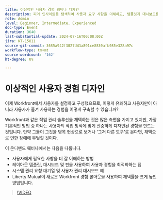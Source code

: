 ```yaml
---
title: 이상적인 사용자 경험 웨비나 디자인
description: 피어 인사이트를 탐색하여 사용자 요구 사항을 이해하고, 템플릿과 대시보드를 사용하여 경험을 최적화하고, 요청을 관리하고, Liberty Mutual의 Workfront 성공을 통해 학습할 수 있습니다.
role: Admin
level: Beginner, Intermediate, Experienced
doc-type: Event
duration: 3640
last-substantial-update: 2024-07-16T00:00:00Z
jira: KT-15811
source-git-commit: 3685a942f3027d41a891ce8830afb085e328a97c
workflow-type: tm+mt
source-wordcount: '162'
ht-degree: 0%

---
```



# 이상적인 사용자 경험 디자인

이제 Workfront에서 사용자를 설정하고 구성했으므로, 이렇게 유쾌하고 사용자만이 아니라 사용자가 즐겨 사용하는 경험을 어떻게 구축할 수 있습니까?

Workfront과 같은 작업 관리 솔루션을 채택하는 것은 많은 측면을 가지고 있지만, 가장 기본적인 방법 중 하나는 사용자의 작업 방식에 맞게 신중하게 디자인된 경험을 만드는 것입니다. 만약 그들이 그것을 병목 현상으로 보거나 &#39;그저 다른 도구&#39;로 본다면, 채택으로 인한 장애에 부딪힐 것이다.

이 온디맨드 웨비나에서는 다음을 다룹니다.

* 사용자에게 필요한 사항을 더 잘 이해하는 방법
* 레이아웃 템플릿, 대시보드 및 핀을 사용하여 사용자 경험을 최적화하는 팁
* 시스템 관리 요청 대기열 및 사용자 관리 대시보드 예
* Liberty Mutual이 새로운 Workfront 경험 롤아웃을 사용하여 채택률을 크게 높인 방법입니다.

>[!VIDEO](https://video.tv.adobe.com/v/3431005/?learn=on)
